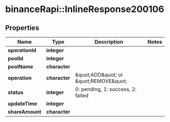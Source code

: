# binanceRapi::InlineResponse200106


## Properties
Name | Type | Description | Notes
------------ | ------------- | ------------- | -------------
**operationId** | **integer** |  | 
**poolId** | **integer** |  | 
**poolName** | **character** |  | 
**operation** | **character** | \&quot;ADD\&quot; or \&quot;REMOVE\&quot; | 
**status** | **integer** | 0: pending, 1: success, 2: failed | 
**updateTime** | **integer** |  | 
**shareAmount** | **character** |  | 


